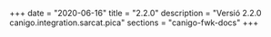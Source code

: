 +++
date        = "2020-06-16"
title       = "2.2.0"
description = "Versió 2.2.0 canigo.integration.sarcat.pica"
sections    = "canigo-fwk-docs"
+++